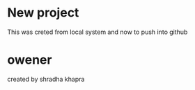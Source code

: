 # New project
This was creted from local system and now to push into github
# owener
created by shradha khapra


